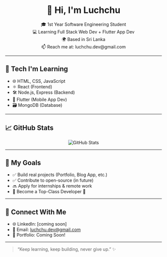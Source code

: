 <h1 align="center">👋 Hi, I'm Luchchu</h1>

<p align="center">
🎓 1st Year Software Engineering Student <br>
💻 Learning Full Stack Web Dev + Flutter App Dev <br>
🌍 Based in Sri Lanka <br>
📫 Reach me at: luchchu.dev@gmail.com
</p>

---

## 🚀 Tech I'm Learning

- 🌐 HTML, CSS, JavaScript
- ⚛️ React (Frontend)
- 🛠️ Node.js, Express (Backend)
- 📱 Flutter (Mobile App Dev)
- 🗃️ MongoDB (Database)

---

## 📈 GitHub Stats

<p align="center">
  <img src="https://github-readme-stats.vercel.app/api?username=Ludshathan-Nadanesan&show_icons=true&theme=radical" alt="GitHub Stats" />
</p>

---

## 📌 My Goals

- ✅ Build real projects (Portfolio, Blog App, etc.)
- ✅ Contribute to open-source (in future)
- 🔜 Apply for internships & remote work
- 🌟 Become a Top-Class Developer 💪

---

## 🔗 Connect With Me

- 🌐 LinkedIn: [coming soon]
- 📧 Email: luchchu.dev@gmail.com
- 💼 Portfolio: Coming Soon!

---

> “Keep learning, keep building, never give up.” ✨
